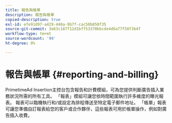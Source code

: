 ```yaml
---
title: 報告與帳單
description: 報告與帳單
copied-description: true
exl-id: efe91d97-a429-448a-9b7f-cac50b850f35
source-git-commit: 3e63c187f12d1bff53370bbcde4d6a77f58f3b4f
workflow-type: tm+mt
source-wordcount: '99'
ht-degree: 0%

---
```


# 報告與帳單 {#reporting-and-billing}

PrimetimeAd Insertion主控台包含報告和計費模組，可為您提供判斷廣告插入業務狀況所需的所有工具。 「報表」模組可讓您依時間範圍執行許多維度的曝光報表。 報表可以臨機執行和/或設定為排程傳送至特定電子郵件地址。 「帳單」報表可讓您準備自訂報表給您的客戶或合作夥伴，這些報表可用於帳單操作，例如對廣告插入收費。
